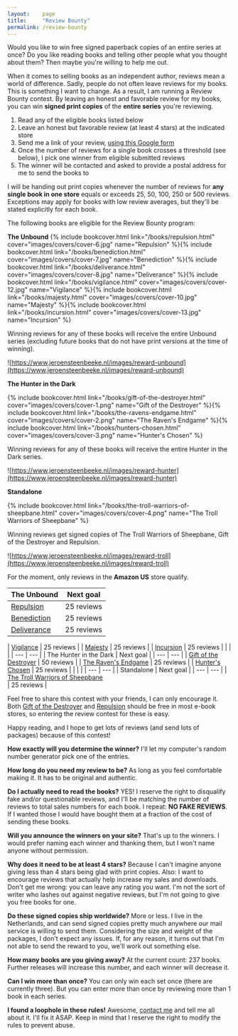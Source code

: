 ```yaml
---
layout:    page
title:     "Review Bounty"
permalink: /review-bounty
---
```


Would you like to win free signed paperback copies of an entire series at once? Do you like reading books and telling other people what you thought about them? Then maybe you're willing to help me out.

When it comes to selling books as an independent author, reviews mean a world of difference. Sadly, people do not often leave reviews for my books. This is something I want to change. As a result, I am running a Review Bounty contest. By leaving an honest and favorable review for my books, you can win **signed print copies** of the **entire series** you're reviewing.


1. Read any of the eligible books listed below
1. Leave an honest but favorable review (at least 4 stars) at the indicated store
1. Send me a link of your review, [using this Google form](http://goo.gl/forms/LGr3QxFiHx)
1. Once the number of reviews for a single book crosses a threshold (see below), I pick one winner from eligible submitted reviews
1. The winner will be contacted and asked to provide a postal address for me to send the books to



I will be handing out print copies whenever the number of reviews for **any single book in one store** equals or exceeds 25, 50, 100, 250 or 500 reviews. Exceptions may apply for books with low review averages, but they'll be stated explicitly for each book.


The following books are eligible for the Review Bounty program:

**The Unbound**
{% include bookcover.html link="/books/repulsion.html" cover="images/covers/cover-6.jpg" name="Repulsion" %}{% include bookcover.html link="/books/benediction.html" cover="images/covers/cover-7.jpg" name="Benediction" %}{% include bookcover.html link="/books/deliverance.html" cover="images/covers/cover-8.jpg" name="Deliverance" %}{% include bookcover.html link="/books/vigilance.html" cover="images/covers/cover-12.jpg" name="Vigilance" %}{% include bookcover.html link="/books/majesty.html" cover="images/covers/cover-10.jpg" name="Majesty" %}{% include bookcover.html link="/books/incursion.html" cover="images/covers/cover-13.jpg" name="Incursion" %}

Winning reviews for any of these books will receive the entire Unbound series (excluding future books that do not have print versions at the time of winning).

![https://www.jeroensteenbeeke.nl/images/reward-unbound](https://www.jeroensteenbeeke.nl/images/reward-unbound)

**The Hunter in the Dark**

{% include bookcover.html link="/books/gift-of-the-destroyer.html" cover="images/covers/cover-1.png" name="Gift of the Destroyer" %}{% include bookcover.html link="/books/the-ravens-endgame.html" cover="images/covers/cover-2.png" name="The Raven's Endgame" %}{% include bookcover.html link="/books/hunters-chosen.html" cover="images/covers/cover-3.png" name="Hunter's Chosen" %}

Winning reviews for any of these books will receive the entire Hunter in the Dark series.

![https://www.jeroensteenbeeke.nl/images/reward-hunter](https://www.jeroensteenbeeke.nl/images/reward-hunter)

**Standalone**

{% include bookcover.html link="/books/the-troll-warriors-of-sheepbane.html" cover="images/covers/cover-4.png" name="The Troll Warriors of Sheepbane" %}

Winning reviews get signed copies of The Troll Warriors of Sheepbane, Gift of the Destroyer and Repulsion.

![https://www.jeroensteenbeeke.nl/images/reward-troll](https://www.jeroensteenbeeke.nl/images/reward-troll)


For the moment, only reviews in the **Amazon US** store qualify.

| The Unbound | Next goal |
| --- | --- |
| [Repulsion](http://www.amazon.com/dp/B017TF4XAQ) | 25 reviews |
| [Benediction](http://www.amazon.com/dp/B0182RBCX6) | 25 reviews |
| [Deliverance](http://www.amazon.com/dp/B019V8RY6Y) | 25 reviews |
| 
[Vigilance](http://www.amazon.com/dp/B01AQPFH2Y)
 | 
25 reviews
 |
| 
[Majesty](http://www.amazon.com/dp/B01BJ5703Y)
 | 
25 reviews
 |
| 
[Incursion](https://www.amazon.com/dp/B078J6BYNZ/)
 | 
25 reviews
 |
|  |  |
| --- | --- |
| The Hunter in the Dark | Next goal |
| --- | --- |
| 
[Gift of the Destroyer](http://www.amazon.com/dp/B0063UB58W)
 | 
50 reviews
 |
| 
[The Raven's Endgame](http://www.amazon.com/dp/B009BTQR4E)
 | 
25 reviews
 |
| 
[Hunter's Chosen](http://www.amazon.com/dp/B00E75JUP0)
 | 
25 reviews
 |
|  |  |
| --- | --- |
| Standalone | Next goal |
| --- | --- |
| 
[The Troll Warriors of Sheepbane](http://www.amazon.com/dp/B00HCBAIW0)      
 | 
25 reviews
 |



Feel free to share this contest with your friends, I can only encourage it. Both [Gift of the Destroyer](http://www.amazon.com/dp/B0063UB58W) and [Repulsion](http://www.amazon.com/dp/B017TF4XAQ) should be free in most e-book stores, so entering the review contest for these is easy. 

Happy reading, and I hope to get lots of reviews (and send lots of packages) because of this contest!


**How exactly will you determine the winner?**
I'll let my computer's random number generator pick one of the entries.

**How long do you need my review to be?**
As long as you feel comfortable making it. It has to be original and authentic.

**Do I actually need to read the books?**
YES! I reserve the right to disqualify fake and/or questionable reviews, and I'll be matching the number of reviews to total sales numbers for each book. I repeat: **NO FAKE REVIEWS**. If I wanted those I would have bought them at a fraction of the cost of sending these books.

**Will you announce the winners on your site?**
That's up to the winners. I would prefer naming each winner and thanking them, but I won't name anyone without permission.

**Why does it need to be at least 4 stars?**
Because I can't imagine anyone giving less than 4 stars being glad with print copies. Also: I want to encourage reviews that actually help increase my sales and downloads. Don't get me wrong: you can leave any rating you want. I'm not the sort of writer who lashes out against negative reviews, but I'm not going to give you free books for one.

**Do these signed copies ship worldwide?**
More or less. I live in the Netherlands, and can send signed copies pretty much anywhere our mail service is willing to send them. Considering the size and weight of the packages, I don't expect any issues. If, for any reason, it turns out that I'm not able to send the reward to you, we'll work out something else.

**How many books are you giving away?**
At the current count: 237 books. Further releases will increase this number, and each winner will decrease it.

**Can I win more than once?**
You can only win each set once (there are currently three). But you can enter more than once by reviewing more than 1 book in each series.

**I found a loophole in these rules!**
Awesome, [contact me](/contact.html) and tell me all about it. I'll fix it ASAP. Keep in mind that I reserve the right to modify the rules to prevent abuse.